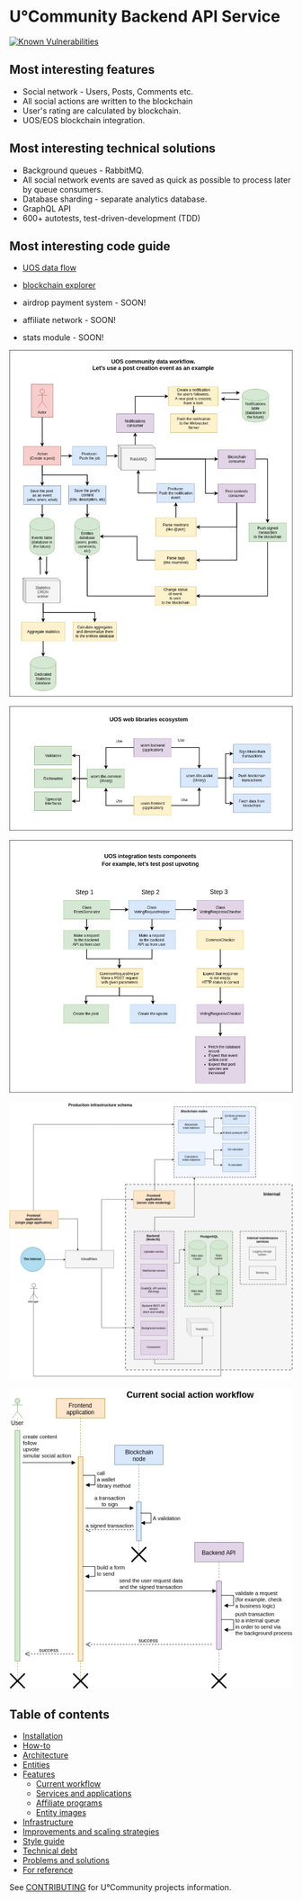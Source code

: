 # U°Community Backend API Service

[![Known Vulnerabilities](https://snyk.io/test/github/vladimirice/ucom.backend/badge.svg)](https://snyk.io/test/github/vladimirice/ucom.backend)

## Most interesting features
* Social network - Users, Posts, Comments etc.
* All social actions are written to the blockchain
* User's rating are calculated by blockchain.
* UOS/EOS blockchain integration.

## Most interesting technical solutions
* Background queues - RabbitMQ.
* All social network events are saved as quick as possible to process later by queue consumers.
* Database sharding - separate analytics database.
* GraphQL API
* 600+ autotests, test-driven-development (TDD)

## Most interesting code guide
* [UOS data flow](documentation/architecture/UOS_DATA_FLOW.md)
* [blockchain explorer](documentation/features/BLOCKCHAIN_EXPLORER.md)

* airdrop payment system - SOON!
* affiliate network      - SOON!
* stats module           - SOON!

![UOS data flow](https://raw.githubusercontent.com/UOSnetwork/ucom.backend/master/documentation/jpg/uos-data-flow.jpg)

![UOS libraries](https://raw.githubusercontent.com/UOSnetwork/ucom.backend/master/documentation/jpg/uos-libraries.jpg)

![UOS test components](https://raw.githubusercontent.com/UOSnetwork/ucom.backend/master/documentation/jpg/uos-test-components.jpg)

![Current infrastructure](https://raw.githubusercontent.com/UOSnetwork/ucom.backend/master/documentation/jpg/production-infrastructure.jpg)

![Social action workflow](https://raw.githubusercontent.com/UOSnetwork/ucom.backend/master/documentation/jpg/social-action-workflow.jpg)

## Table of contents
* [Installation](documentation/INSTALLATION.md)
* [How-to](documentation/HOW_TO.md)
* [Architecture](documentation/ARCHITECTURE.md)
* [Entities](documentation/ENTITIES.md)
* [Features](documentation/features)
    * [Current workflow](documentation/features/CURRENT_WORKFLOW.md)
    * [Services and applications](documentation/features/SERVICES_AND_APPLICATIONS.md)
    * [Affiliate programs](documentation/features/AFFILIATE_PROGRAMS.md)
    * [Entity images](documentation/features/ENTITY_IMAGES.md)
* [Infrastructure](documentation/INFRASTRUCTURE.md)
* [Improvements and scaling strategies](documentation/IMPROVEMENTS_AND_SCALING_STRATEGIES.md)
* [Style guide](documentation/STYLE_GUIDE.md)
* [Technical debt](documentation/TECHNICAL_DEBT.md)
* [Problems and solutions](documentation/PROBLEMS_AND_SOLUTIONS.md)
* [For reference](documentation/FOR_REFERENCE.md)



See [CONTRIBUTING](../../../uos.docs/blob/master/CONTRIBUTING.md) for U°Community projects information.

